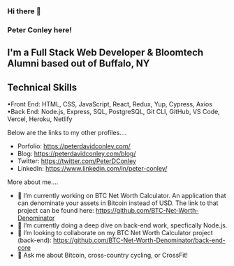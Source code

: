 ### Hi there 👋
### Peter Conley here!

## I'm a Full Stack Web Developer & Bloomtech Alumni based out of Buffalo, NY

## Technical Skills

•Front End: HTML, CSS, JavaScript, React, Redux, Yup, Cypress, Axios
•Back End: Node.js, Express, SQL, PostgreSQL, Git CLI, GitHub, VS Code, Vercel, Heroku, Netlify

Below are the links to my other profiles....

- Porfolio: https://peterdavidconley.com/
- Blog: https://peterdavidconley.com/blog/
- Twitter: https://twitter.com/PeterDConley
- LinkedIn: https://www.linkedin.com/in/peter-conley/

More about me....

- 🔭 I’m currently working on BTC Net Worth Calculator. An application that can denominate your assets in Bitcoin instead of USD. The link to that project can be found here: https://github.com/BTC-Net-Worth-Denominator
- 🌱 I’m currently doing a deep dive on back-end work, specfically Node.js.
- 👯 I’m looking to collaborate on my BTC Net Worth Calculator project (back-end): https://github.com/BTC-Net-Worth-Denominator/back-end-core
- 💬 Ask me about Bitcoin, cross-country cycling, or CrossFit!

